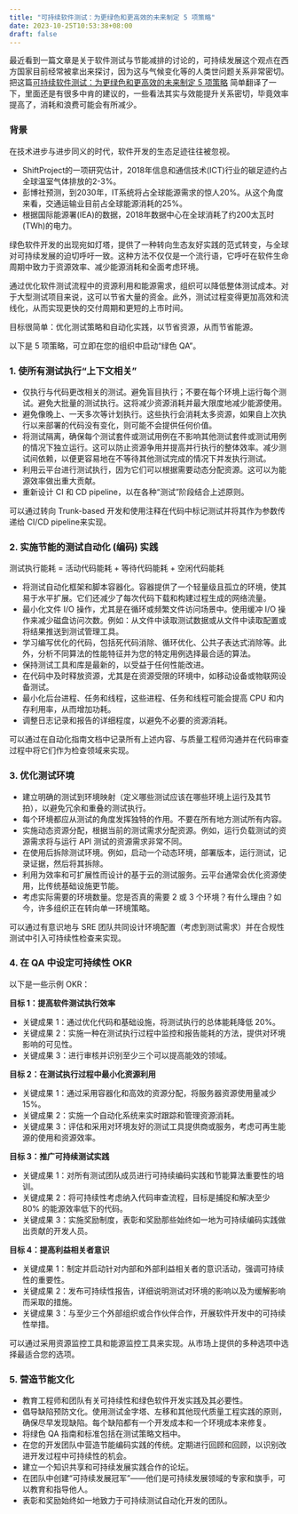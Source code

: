 ```yaml
---
title: "可持续软件测试：为更绿色和更高效的未来制定 5 项策略"
date: 2023-10-25T10:53:38+08:00
draft: false
---
```


最近看到一篇文章是关于软件测试与节能减排的讨论的，可持续发展这个观点在西方国家目前经常被拿出来探讨，因为这与气候变化等的人类世问题关系非常密切。把这篇[可持续软件测试：为更绿色和更高效的未来制定 5 项策略](https://www.linkedin.com/pulse/sustainable-software-testing-5-strategies-greener-efficient-mair) 简单翻译了一下，里面还是有很多中肯的建议的，一些看法其实与效能提升关系密切，毕竟效率提高了，消耗和浪费可能会有所减少。

### 背景

在技术进步与进步同义的时代，软件开发的生态足迹往往被忽视。

- ShiftProject的一项研究估计，2018年信息和通信技术(ICT)行业的碳足迹约占全球温室气体排放的2-3%。
- 彭博社预测，到2030年，IT系统将占全球能源需求的惊人20%。从这个角度来看，交通运输业目前占全球能源消耗的25%。
- 根据国际能源署(IEA)的数据，2018年数据中心在全球消耗了约200太瓦时(TWh)的电力。

绿色软件开发的出现宛如灯塔，提供了一种转向生态友好实践的范式转变，与全球对可持续发展的迫切呼吁一致。这种方法不仅仅是一个流行语，它呼吁在软件生命周期中致力于资源效率、减少能源消耗和全面考虑环境。

通过优化软件测试流程中的资源利用和能源需求，组织可以降低整体测试成本。对于大型测试项目来说，这可以节省大量的资金。此外，测试过程变得更加高效和流线化，从而实现更快的交付周期和更短的上市时间。

目标很简单：优化测试策略和自动化实践，以节省资源，从而节省能源。

以下是 5 项策略，可立即在您的组织中启动“绿色 QA”。

### 1. 使所有测试执行“上下文相关”

- 仅执行与代码更改相关的测试。避免盲目执行；不要在每个环境上运行每个测试。避免大批量的测试执行。这将减少资源消耗并最大限度地减少能源使用。
- 避免像晚上、一天多次等计划执行。这些执行会消耗太多资源，如果自上次执行以来部署的代码没有变化，则可能不会提供任何价值。
- 将测试隔离，确保每个测试套件或测试用例在不影响其他测试套件或测试用例的情况下独立运行。这可以防止资源争用并提高并行执行的整体效率。减少测试间依赖，以便更容易地在不等待其他测试完成的情况下并发执行测试。
- 利用云平台进行测试执行，因为它们可以根据需要动态分配资源。这可以为能源效率做出重大贡献。
- 重新设计 CI 和 CD pipeline，以在各种“测试”阶段结合上述原则。

可以通过转向 Trunk-based 开发和使用注释在代码中标记测试并将其作为参数传递给 CI/CD pipeline来实现。


### 2. 实施节能的测试自动化 (编码) 实践

测试执行能耗 = 活动代码能耗 + 等待代码能耗 + 空闲代码能耗

* 将测试自动化框架和脚本容器化。容器提供了一个轻量级且孤立的环境，使其易于水平扩展。它们还减少了每次代码下载和构建过程生成的网络流量。
* 最小化文件 I/O 操作，尤其是在循环或频繁文件访问场景中。使用缓冲 I/O 操作来减少磁盘访问次数。例如：从文件中读取测试数据或从文件中读取配置或将结果推送到测试管理工具。
* 学习编写优化的代码，包括死代码消除、循环优化、公共子表达式消除等。此外，分析不同算法的性能特征并为您的特定用例选择最合适的算法。
* 保持测试工具和库是最新的，以受益于任何性能改进。
* 在代码中及时释放资源，尤其是在资源受限的环境中，如移动设备或物联网设备测试。
* 最小化后台进程、任务和线程，这些进程、任务和线程可能会提高 CPU 和内存利用率，从而增加功耗。
* 调整日志记录和报告的详细程度，以避免不必要的资源消耗。

可以通过在自动化指南文档中记录所有上述内容、与质量工程师沟通并在代码审查过程中将它们作为检查领域来实现。

### 3. 优化测试环境

* 建立明确的测试到环境映射（定义哪些测试应该在哪些环境上运行及其节拍），以避免冗余和重叠的测试执行。
* 每个环境都应从测试的角度发挥独特的作用。不要在所有地方测试所有内容。
* 实施动态资源分配，根据当前的测试需求分配资源。例如，运行负载测试的资源需求将与运行 API 测试的资源需求非常不同。
* 在使用后拆除测试环境。例如，启动一个动态环境，部署版本，运行测试，记录证据，然后将其拆除。
* 利用为效率和可扩展性而设计的基于云的测试服务。云平台通常会优化资源使用，比传统基础设施更节能。
* 考虑实际需要的环境数量。您是否真的需要 2 或 3 个环境？有什么理由？如今，许多组织正在转向单一环境策略。

可以通过有意识地与 SRE 团队共同设计环境配置（考虑到测试需求）并在合规性测试中引入可持续性检查来实现。

### 4. 在 QA 中设定可持续性 OKR

以下是一些示例 OKR：

**目标 1：提高软件测试执行效率**

- 关键成果 1：通过优化代码和基础设施，将测试执行的总体能耗降低 20%。
- 关键成果 2：实施一种在测试执行过程中监控和报告能耗的方法，提供对环境影响的可见性。
- 关键成果 3：进行审核并识别至少三个可以提高能效的领域。

**目标 2：在测试执行过程中最小化资源利用**

- 关键成果 1：通过采用容器化和高效的资源分配，将服务器资源使用量减少 15%。
- 关键成果 2：实施一个自动化系统来实时跟踪和管理资源消耗。
- 关键成果 3：评估和采用对环境友好的测试工具提供商或服务，考虑可再生能源的使用和资源效率。

**目标 3：推广可持续测试实践**

- 关键成果 1：对所有测试团队成员进行可持续编码实践和节能算法重要性的培训。
- 关键成果 2：将可持续性考虑纳入代码审查流程，目标是捕捉和解决至少 80% 的能源效率低下的代码。
- 关键成果 3：实施奖励制度，表彰和奖励那些始终如一地为可持续编码实践做出贡献的开发人员。

**目标 4：提高利益相关者意识**

- 关键成果 1：制定并启动针对内部和外部利益相关者的意识活动，强调可持续性的重要性。
- 关键成果 2：发布可持续性报告，详细说明测试对环境的影响以及为缓解影响而采取的措施。
- 关键成果 3：与至少三个外部组织或合作伙伴合作，开展软件开发中的可持续性举措。

可以通过采用资源监控工具和能源监控工具来实现。从市场上提供的多种选项中选择最适合您的选项。

### 5. 营造节能文化

* 教育工程师和团队有关可持续性和绿色软件开发实践及其必要性。
* 倡导缺陷预防文化。使用测试金字塔、左移和其他现代质量工程实践的原则，确保尽早发现缺陷。每个缺陷都有一个开发成本和一个环境成本来修复。
* 将绿色 QA 指南和标准包括在测试策略文档中。
* 在您的开发团队中营造节能编码实践的传统。定期进行回顾和回顾，以识别改进开发过程中可持续性的机会。
* 建立一个知识共享和可持续发展实践合作的论坛。
* 在团队中创建“可持续发展冠军”——他们是可持续发展领域的专家和旗手，可以教育和指导他人。
* 表彰和奖励始终如一地致力于可持续测试自动化开发的团队。
